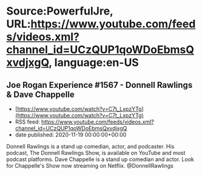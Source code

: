 # Source:PowerfulJre, URL:https://www.youtube.com/feeds/videos.xml?channel_id=UCzQUP1qoWDoEbmsQxvdjxgQ, language:en-US

## Joe Rogan Experience #1567 - Donnell Rawlings & Dave Chappelle
 - [https://www.youtube.com/watch?v=C7t_LxpzYTg](https://www.youtube.com/watch?v=C7t_LxpzYTg)
 - RSS feed: https://www.youtube.com/feeds/videos.xml?channel_id=UCzQUP1qoWDoEbmsQxvdjxgQ
 - date published: 2020-11-19 00:00:00+00:00

Donnell Rawlings is a stand up comedian, actor, and podcaster. His podcast, The Donnell Rawlings Show, is available on YouTube and most podcast platforms. Dave Chappelle is a stand up comedian and actor. Look for Chappelle's Show now streaming on Netflix. @DonnellRawlings

